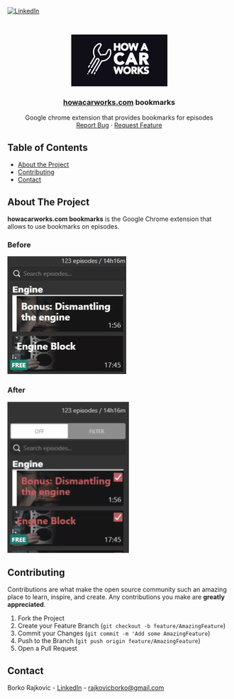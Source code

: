 [![LinkedIn][linkedin-shield]][linkedin-url]

<!-- PROJECT LOGO -->
<br />
<p align="center">
  <a href="https://github.com/borko-rajkovic/howacarworks-bookmarks">
    <img src="./not_for_zip/Logo.png" alt="Logo">
  </a>

  <h3 align="center"><a href="https://howacarworks.com">howacarworks.com</a> bookmarks</h3>

  <p align="center">
    Google chrome extension that provides bookmarks for episodes
    <br />
    <a href="https://github.com/borko-rajkovic/howacarworks-bookmarks/issues">Report Bug</a>
    ·
    <a href="https://github.com/borko-rajkovic/howacarworks-bookmarks/issues">Request Feature</a>
  </p>
</p>

<!-- TABLE OF CONTENTS -->

## Table of Contents

- [About the Project](#about-the-project)
- [Contributing](#contributing)
- [Contact](#contact)

<!-- ABOUT THE PROJECT -->

## About The Project

**howacarworks.com bookmarks** is the Google Chrome extension that allows to use bookmarks on episodes.

### Before

![Before](./not_for_zip/Before.gif)

### After

![After](./not_for_zip/After.gif)

<!-- CONTRIBUTING -->

## Contributing

Contributions are what make the open source community such an amazing place to learn, inspire, and create. Any contributions you make are **greatly appreciated**.

1. Fork the Project
2. Create your Feature Branch (`git checkout -b feature/AmazingFeature`)
3. Commit your Changes (`git commit -m 'Add some AmazingFeature`)
4. Push to the Branch (`git push origin feature/AmazingFeature`)
5. Open a Pull Request

<!-- CONTACT -->

## Contact

Borko Rajkovic - [LinkedIn](https://linkedin.com/in/borko-rajkovic) - rajkovicborko@gmail.com

<!-- MARKDOWN LINKS & IMAGES -->

[linkedin-shield]: https://img.shields.io/badge/-LinkedIn-black.svg?style=flat-square&logo=linkedin&colorB=555
[linkedin-url]: https://linkedin.com/in/borko-rajkovic/
